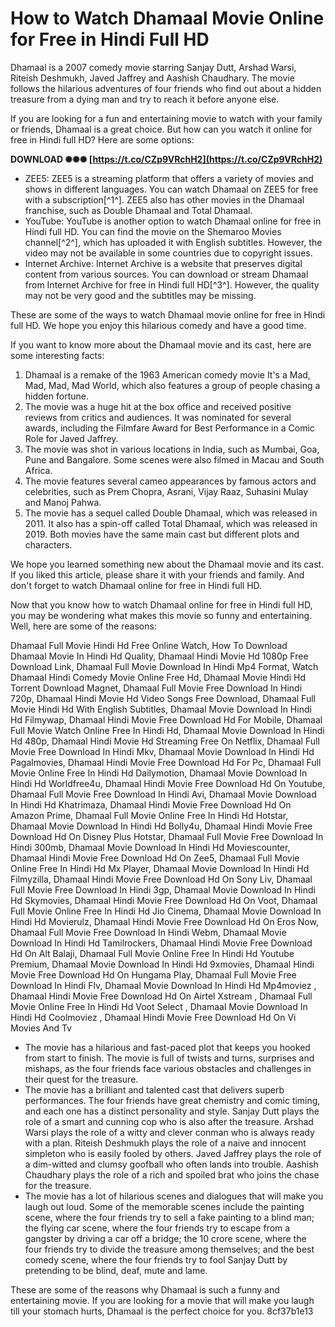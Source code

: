 # How to Watch Dhamaal Movie Online for Free in Hindi Full HD
 
Dhamaal is a 2007 comedy movie starring Sanjay Dutt, Arshad Warsi, Riteish Deshmukh, Javed Jaffrey and Aashish Chaudhary. The movie follows the hilarious adventures of four friends who find out about a hidden treasure from a dying man and try to reach it before anyone else.
 
If you are looking for a fun and entertaining movie to watch with your family or friends, Dhamaal is a great choice. But how can you watch it online for free in Hindi full HD? Here are some options:
 
**DOWNLOAD ✺✺✺ [https://t.co/CZp9VRchH2](https://t.co/CZp9VRchH2)**


 
- ZEE5: ZEE5 is a streaming platform that offers a variety of movies and shows in different languages. You can watch Dhamaal on ZEE5 for free with a subscription[^1^]. ZEE5 also has other movies in the Dhamaal franchise, such as Double Dhamaal and Total Dhamaal.
- YouTube: YouTube is another option to watch Dhamaal online for free in Hindi full HD. You can find the movie on the Shemaroo Movies channel[^2^], which has uploaded it with English subtitles. However, the video may not be available in some countries due to copyright issues.
- Internet Archive: Internet Archive is a website that preserves digital content from various sources. You can download or stream Dhamaal from Internet Archive for free in Hindi full HD[^3^]. However, the quality may not be very good and the subtitles may be missing.

These are some of the ways to watch Dhamaal movie online for free in Hindi full HD. We hope you enjoy this hilarious comedy and have a good time.
  
If you want to know more about the Dhamaal movie and its cast, here are some interesting facts:

1. Dhamaal is a remake of the 1963 American comedy movie It's a Mad, Mad, Mad, Mad World, which also features a group of people chasing a hidden fortune.
2. The movie was a huge hit at the box office and received positive reviews from critics and audiences. It was nominated for several awards, including the Filmfare Award for Best Performance in a Comic Role for Javed Jaffrey.
3. The movie was shot in various locations in India, such as Mumbai, Goa, Pune and Bangalore. Some scenes were also filmed in Macau and South Africa.
4. The movie features several cameo appearances by famous actors and celebrities, such as Prem Chopra, Asrani, Vijay Raaz, Suhasini Mulay and Manoj Pahwa.
5. The movie has a sequel called Double Dhamaal, which was released in 2011. It also has a spin-off called Total Dhamaal, which was released in 2019. Both movies have the same main cast but different plots and characters.

We hope you learned something new about the Dhamaal movie and its cast. If you liked this article, please share it with your friends and family. And don't forget to watch Dhamaal online for free in Hindi full HD.
  
Now that you know how to watch Dhamaal online for free in Hindi full HD, you may be wondering what makes this movie so funny and entertaining. Well, here are some of the reasons:
 
Dhamaal Full Movie Hindi Hd Free Online Watch,  How To Download Dhamaal Movie In Hindi Hd Quality,  Dhamaal Hindi Movie Hd 1080p Free Download Link,  Dhamaal Full Movie Download In Hindi Mp4 Format,  Watch Dhamaal Hindi Comedy Movie Online Free Hd,  Dhamaal Movie Hindi Hd Torrent Download Magnet,  Dhamaal Full Movie Free Download In Hindi 720p,  Dhamaal Hindi Movie Hd Video Songs Free Download,  Dhamaal Full Movie Hindi Hd With English Subtitles,  Dhamaal Movie Download In Hindi Hd Filmywap,  Dhamaal Hindi Movie Free Download Hd For Mobile,  Dhamaal Full Movie Watch Online Free In Hindi Hd,  Dhamaal Movie Download In Hindi Hd 480p,  Dhamaal Hindi Movie Hd Streaming Free On Netflix,  Dhamaal Full Movie Free Download In Hindi Mkv,  Dhamaal Movie Download In Hindi Hd Pagalmovies,  Dhamaal Hindi Movie Free Download Hd For Pc,  Dhamaal Full Movie Online Free In Hindi Hd Dailymotion,  Dhamaal Movie Download In Hindi Hd Worldfree4u,  Dhamaal Hindi Movie Free Download Hd On Youtube,  Dhamaal Full Movie Free Download In Hindi Avi,  Dhamaal Movie Download In Hindi Hd Khatrimaza,  Dhamaal Hindi Movie Free Download Hd On Amazon Prime,  Dhamaal Full Movie Online Free In Hindi Hd Hotstar,  Dhamaal Movie Download In Hindi Hd Bolly4u,  Dhamaal Hindi Movie Free Download Hd On Disney Plus Hotstar,  Dhamaal Full Movie Free Download In Hindi 300mb,  Dhamaal Movie Download In Hindi Hd Moviescounter,  Dhamaal Hindi Movie Free Download Hd On Zee5,  Dhamaal Full Movie Online Free In Hindi Hd Mx Player,  Dhamaal Movie Download In Hindi Hd Filmyzilla,  Dhamaal Hindi Movie Free Download Hd On Sony Liv,  Dhamaal Full Movie Free Download In Hindi 3gp,  Dhamaal Movie Download In Hindi Hd Skymovies,  Dhamaal Hindi Movie Free Download Hd On Voot,  Dhamaal Full Movie Online Free In Hindi Hd Jio Cinema,  Dhamaal Movie Download In Hindi Hd Movierulz,  Dhamaal Hindi Movie Free Download Hd On Eros Now,  Dhamaal Full Movie Free Download In Hindi Webm,  Dhamaal Movie Download In Hindi Hd Tamilrockers,  Dhamaal Hindi Movie Free Download Hd On Alt Balaji,  Dhamaal Full Movie Online Free In Hindi Hd Youtube Premium,  Dhamaal Movie Download In Hindi Hd 9xmovies,  Dhamaal Hindi Movie Free Download Hd On Hungama Play,  Dhamaal Full Movie Free Download In Hindi Flv,  Dhamaal Movie Download In Hindi Hd Mp4moviez ,  Dhamaal Hindi Movie Free Download Hd On Airtel Xstream ,  Dhamaal Full Movie Online Free In Hindi Hd Voot Select ,  Dhamaal Movie Download In Hindi Hd Coolmoviez ,  Dhamaal Hindi Movie Free Download Hd On Vi Movies And Tv

- The movie has a hilarious and fast-paced plot that keeps you hooked from start to finish. The movie is full of twists and turns, surprises and mishaps, as the four friends face various obstacles and challenges in their quest for the treasure.
- The movie has a brilliant and talented cast that delivers superb performances. The four friends have great chemistry and comic timing, and each one has a distinct personality and style. Sanjay Dutt plays the role of a smart and cunning cop who is also after the treasure. Arshad Warsi plays the role of a witty and clever conman who is always ready with a plan. Riteish Deshmukh plays the role of a naive and innocent simpleton who is easily fooled by others. Javed Jaffrey plays the role of a dim-witted and clumsy goofball who often lands into trouble. Aashish Chaudhary plays the role of a rich and spoiled brat who joins the chase for the treasure.
- The movie has a lot of hilarious scenes and dialogues that will make you laugh out loud. Some of the memorable scenes include the painting scene, where the four friends try to sell a fake painting to a blind man; the flying car scene, where the four friends try to escape from a gangster by driving a car off a bridge; the 10 crore scene, where the four friends try to divide the treasure among themselves; and the best comedy scene, where the four friends try to fool Sanjay Dutt by pretending to be blind, deaf, mute and lame.

These are some of the reasons why Dhamaal is such a funny and entertaining movie. If you are looking for a movie that will make you laugh till your stomach hurts, Dhamaal is the perfect choice for you.
 8cf37b1e13
 
